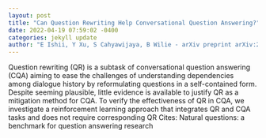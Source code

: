 ```yaml
--- 
layout: post 
title: "Can Question Rewriting Help Conversational Question Answering?" 
date: 2022-04-19 07:59:02 -0400 
categories: jekyll update 
author: "E Ishii, Y Xu, S Cahyawijaya, B Wilie - arXiv preprint arXiv:2204.06239, 2022" 
--- 
```

Question rewriting (QR) is a subtask of conversational question answering (CQA) aiming to ease the challenges of understanding dependencies among dialogue history by reformulating questions in a self-contained form. Despite seeming plausible, little evidence is available to justify QR as a mitigation method for CQA. To verify the effectiveness of QR in CQA, we investigate a reinforcement learning approach that integrates QR and CQA tasks and does not require corresponding QR Cites: Natural questions: a benchmark for question answering research